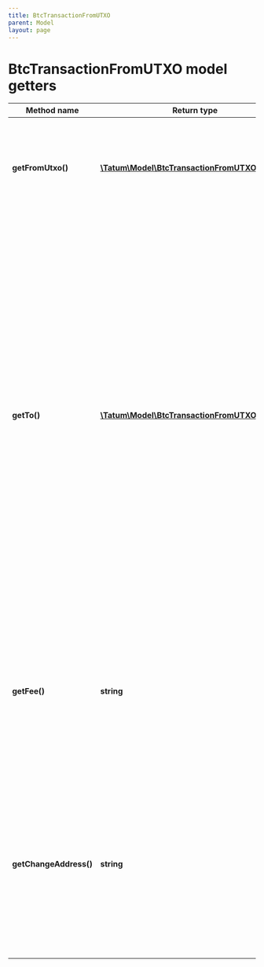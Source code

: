```yaml
---
title: BtcTransactionFromUTXO
parent: Model
layout: page
---
```


# BtcTransactionFromUTXO model getters

Method name | Return type | Description | Notes
------------ | ------------- | ------------- | -------------
**getFromUtxo()** | [**\Tatum\Model\BtcTransactionFromUTXOSource[]**](../BtcTransactionFromUTXOSource) | The array of transaction hashes, indexes of its UTXOs, and the private keys of the associated blockchain addresses |
**getTo()** | [**\Tatum\Model\BtcTransactionFromUTXOTarget[]**](../BtcTransactionFromUTXOTarget) | The array of blockchain addresses to send the assets to and the amounts that each address should receive (in BTC). The difference between the UTXOs calculated in the <code>fromUTXO</code> section and the total amount to receive calculated in the <code>to</code> section will be used as the gas fee. To explicitly specify the fee amount and the blockchain address where any extra funds remaining after covering the fee will be sent, set the <code>fee</code> and <code>changeAddress</code> parameters. |
**getFee()** | **string** | The fee to be paid for the transaction (in BTC); if you are using this parameter, you have to also use the <code>changeAddress</code> parameter because these two parameters only work together. | [optional]
**getChangeAddress()** | **string** | The blockchain address to send any extra assets remaining after covering the fee; if you are using this parameter, you have to also use the <code>fee</code> parameter because these two parameters only work together. | [optional]

